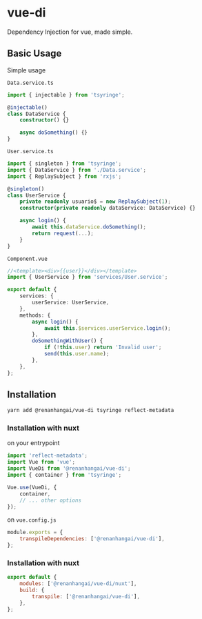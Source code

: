 # vue-di

Dependency Injection for vue, made simple.

## Basic Usage

Simple usage

`Data.service.ts`

```ts
import { injectable } from 'tsyringe';

@injectable()
class DataService {
	constructor() {}

	async doSomething() {}
}
```

`User.service.ts`

```ts
import { singleton } from 'tsyringe';
import { DataService } from './Data.service';
import { ReplaySubject } from 'rxjs';

@singleton()
class UserService {
	private readonly usuario$ = new ReplaySubject(1);
	constructor(private readonly dataService: DataService) {}

	async login() {
		await this.dataService.doSomething();
		return request(...);
	}
}
```

`Component.vue`

```ts
//<template><div>{{user}}</div></template>
import { UserService } from 'services/User.service';

export default {
	services: {
		userService: UserService,
	},
	methods: {
		async login() {
			await this.$services.userService.login();
		},
		doSomethingWithUser() {
			if (!this.user) return 'Invalid user';
			send(this.user.name);
		},
	},
};
```

## Installation

```sh
yarn add @renanhangai/vue-di tsyringe reflect-metadata
```

### Installation with **nuxt**

on your entrypoint

```js
import 'reflect-metadata';
import Vue from 'vue';
import VueDi from '@renanhangai/vue-di';
import { container } from 'tsyringe';

Vue.use(VueDi, {
	container,
	// ... other options
});
```

on `vue.config.js`

```js
module.exports = {
	transpileDependencies: ['@renanhangai/vue-di'],
};
```

### Installation with **nuxt**

```js
export default {
	modules: ['@renanhangai/vue-di/nuxt'],
	build: {
		transpile: ['@renanhangai/vue-di'],
	},
};
```
